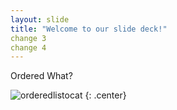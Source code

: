 ```yaml
---
layout: slide
title: "Welcome to our slide deck!"
change 3
change 4
---
```


Ordered What?

![orderedlistocat](https://octodex.github.com/images/orderedlistocat.png)
{: .center}
